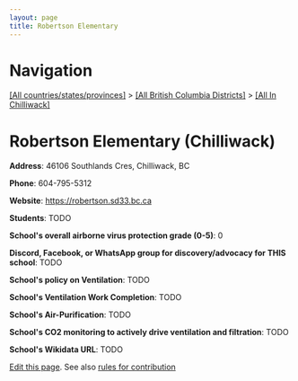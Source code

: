 ```yaml
---
layout: page
title: Robertson Elementary
---
```

# Navigation

[[All countries/states/provinces]](../../..) > [[All British Columbia Districts]](../..) > [[All In Chilliwack]](..)

# Robertson Elementary (Chilliwack)

**Address**: 46106 Southlands Cres, Chilliwack, BC

**Phone**: 604-795-5312

**Website**: <https://robertson.sd33.bc.ca>

**Students**: TODO

**School's overall airborne virus protection grade (0-5)**: 0

**Discord, Facebook, or WhatsApp group for discovery/advocacy for THIS school**: TODO

**School's policy on Ventilation**: TODO

**School's Ventilation Work Completion**: TODO

**School's Air-Purification**: TODO

**School's CO2 monitoring to actively drive ventilation and filtration**: TODO

**School's Wikidata URL**: TODO


[Edit this page](https://github.com/ventilate-schools/BC/edit/main/./Chilliwack/Robertson_Elementary.md). See also [rules for contribution](../../../contribution-rules/)
